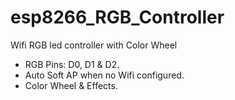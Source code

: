 # esp8266_RGB_Controller
Wifi RGB led controller with Color Wheel

- RGB Pins: D0, D1 & D2.
- Auto Soft AP when no Wifi configured.
- Color Wheel & Effects.
